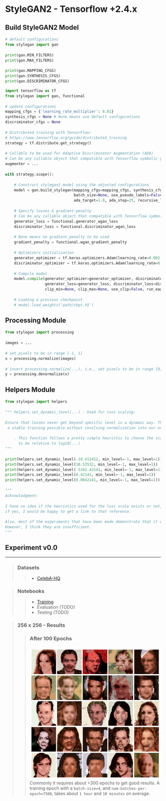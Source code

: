 # StyleGAN2 - Tensorflow +2.4.x

## Build StyleGAN2 Model

```python
# default configurations
from stylegan import gan

print(gan.MIN_FILTERS)
print(gan.MAX_FILTERS)

print(gan.MAPPING_CFGS)
print(gan.SYNTHESIS_CFGS)
print(gan.DISCRIMINATOR_CFGS)
```

```python
import tensorflow as tf
from stylegan import gan, functional

# update configurations
mapping_cfgs = {'learning_rate_multiplier': 0.01}
synthesis_cfgs = None # None means use default configurations
discriminator_cfgs = None

# Distributed training with TensorFlow: 
# https://www.tensorflow.org/guide/distributed_training
strategy = tf.distribute.get_strategy()

# Callable to be used for Adaptive Discriminator Augmentation (ADA)
# Can be any callable object that compatible with Tensorflow symbolic graph execution
augmenter = ...

with strategy.scope():
    
    # Construct stylegan2 model using the adjusted configurations
    model = gan.build_stylegan(mapping_cfgs=mapping_cfgs, synthesis_cfgs=synthesis_cfgs, discriminator_cfgs=discriminator_cfgs, 
                               batch_size=None, use_pseudo_labels=False, augmenter=augmenter, 
                               ada_target=1.0, ada_step=25, recursive_lookup=True)
    
    # Specify losses & gradient-penalty
    # Can be any callable object that compatible with Tensorflow symbolic graph execution
    generator_loss = functional.generator_wgan_loss
    discriminator_loss = functional.discriminator_wgan_loss
    
    # None means no gradient_penalty to be used
    gradient_penalty = functional.wgan_gradient_penalty 
    
    # Optimizers initialization
    generator_optimizer = tf.keras.optimizers.Adam(learning_rate=0.002, beta_1=0.0, beta_2=0.99, epsilon=1e-8)
    discriminator_optimizer = tf.keras.optimizers.Adam(learning_rate=0.002, beta_1=0.0, beta_2=0.99, epsilon=1e-8)
    
    # Compile model
    model.compile(generator_optimizer=generator_optimizer, discriminator_optimizer=discriminator_optimizer,
                  generator_loss=generator_loss, discriminator_loss=discriminator_loss, gradient_penalty=gradient_penalty, 
                  clip_min=None, clip_max=None, use_clip=False, run_eagerly=False)
    
    # Loading a previous checkpoint
    # model.load_weights('path/ckpt.h5')
```

## Processing Module

```python
from stylegan import processing

images = ...

# set pixels to be in range [-1, 1]
x = processing.normalize(images)

# invert processing.normalize(...), i.e., set pixels to be in range [0, 255] 
y = processing.denormalize(x)
```

## Helpers Module
```python
from stylegan import helpers

""" helpers.set_dynamic_level(...) - Used for loss scaling:

Ensure that losses never get beyond specific level in a dynamic way. This makes
 a stable training possible without involving normalization into our network. 
    
    . This function follows a pretty simple heuristic to choose the scaling value 
      to be relative to log10(...)
"""

print(helpers.set_dynamic_level(-10.412412, min_level=-1, max_level=1))
print(helpers.set_dynamic_level(10.53532, min_level=-1, max_level=1))
print(helpers.set_dynamic_level(-5342.42141, min_level=-1, max_level=1))
print(helpers.set_dynamic_level(0.42141, min_level=-1, max_level=1))
print(helpers.set_dynamic_level(0.0042141, min_level=-1, max_level=1))

"""
Acknowledgment:

I have no idea if the heuristics used for the loss scale exists or not, 
if yes, I would be happy to get a link to that reference.
 
Also, most of the experiments that have been made demonstrate that it works fine. 
However, I think they are insufficient.
"""
```

## Experiment v0.0 

-------

> ### Datasets
>>* [CelebA-HQ](https://drive.google.com/drive/folders/11Vz0fqHS2rXDb5pprgTjpD7S2BAJhi1P)

> ### Notebooks
>>* [Training](results/StyleGAN2-CelebA-HQ-[GPU-Training]-v0/notebooks/gpu-training.ipynb)
>>* Evaluation (TODO)
>>* Testing (TODO)

> ### 256 x 256 - Results
>> ### After 100 Epochs
>> ![Preprocessing](results/StyleGAN2-CelebA-HQ-[GPU-Training]-v0/images/epochs-100.png "Preprocessing Pipeline")
Commonly it requires about +300 epochs to get good results. 
A training epoch with a `batch-size=4`, and `num-batches-per-epoch=7500`, takes about `1 hour` and `10 minutes` on average.